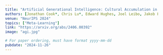 ```yaml
---
title: "Artificial Generational Intelligence: Cultural Accumulation in RL"
authors: [Jonathan Cook*, Chris Lu*, Edward Hughes, Joel Leibo, Jakob Foerster]
venue: "NeurIPS 2024"
topics: ["Meta-Learning"]
link: "https://arxiv.org/abs/2406.00392"
image: "agi.jpg"

# For paper ordering, must have format yyyy-mm-dd
pubdate: "2024-11-26"
---
```

